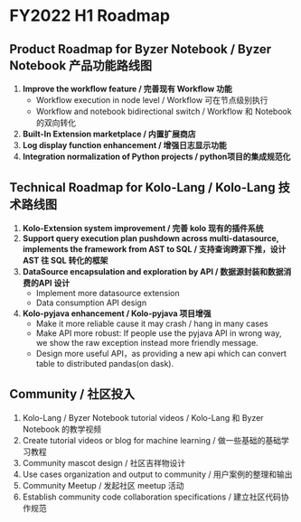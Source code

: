 # FY2022 H1 Roadmap 

## Product Roadmap for Byzer Notebook / Byzer Notebook 产品功能路线图
1. **Improve the workflow feature / 完善现有 Workflow 功能**
    - Workflow execution in node level / Workflow 可在节点级别执行
    - Workflow and notebook bidirectional switch / Workflow 和 Notebook 的双向转化 
2. **Built-In Extension marketplace / 内置扩展商店**
3. **Log display function enhancement / 增强日志显示功能**
4. **Integration normalization of Python projects / python项目的集成规范化**


## Technical Roadmap for Kolo-Lang / Kolo-Lang 技术路线图
1. **Kolo-Extension system improvement / 完善 kolo 现有的插件系统**
2. **Support query execution plan pushdown across multi-datasource, implements the framework from AST to SQL / 支持查询跨源下推，设计 AST 往 SQL 转化的框架**
3. **DataSource encapsulation and exploration by API / 数据源封装和数据消费的API 设计**
    - Implement more datasource extension
    - Data consumption API design
4. **Kolo-pyjava enhancement / Kolo-pyjava 项目增强**
    - Make it more reliable cause it may crash / hang in many cases
    - Make API more robust: If people use the pyjava API in wrong way, we show the raw exception instead more friendly message.
    - Design more useful API，as providing a new api which can convert table to distributed pandas(on dask).

## Community / 社区投入
1. Kolo-Lang / Byzer Notebook tutorial videos / Kolo-Lang 和 Byzer Notebook 的教学视频
2. Create tutorial videos or blog for machine learning / 做一些基础的基础学习教程
2. Community mascot design / 社区吉祥物设计
3. Use cases organization and output to community / 用户案例的整理和输出
4. Community Meetup / 发起社区 meetup 活动
5. Establish community code collaboration specifications / 建立社区代码协作规范